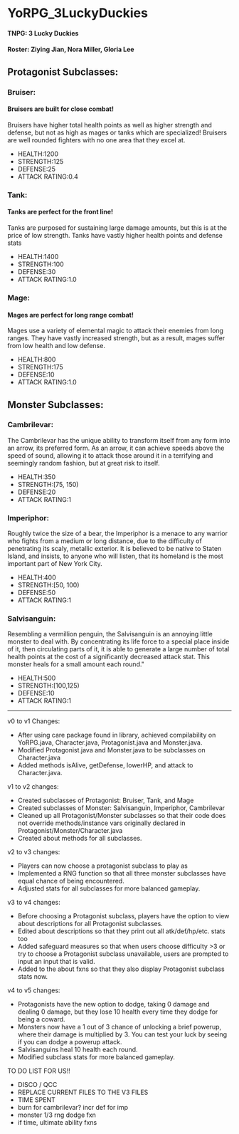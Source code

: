 # YoRPG_3LuckyDuckies
#### TNPG: 3 Lucky Duckies
####  Roster: Ziying Jian, Nora Miller, Gloria Lee

## Protagonist Subclasses:
### Bruiser:  
#### Bruisers are built for close combat!
Bruisers have higher total health points as well as higher strength and defense, but not as high as mages
or tanks which are specialized! Bruisers are well rounded fighters with no one area that they excel at.
* HEALTH:1200
* STRENGTH:125
* DEFENSE:25
* ATTACK RATING:0.4
             
### Tank: 
#### Tanks are perfect for the front line!
Tanks are purposed for sustaining large damage amounts, but this is at the price of low strength.
Tanks have vastly higher health points and defense stats
* HEALTH:1400
* STRENGTH:100
* DEFENSE:30
* ATTACK RATING:1.0
         
### Mage: 
#### Mages are perfect for long range combat!
Mages use a variety of elemental magic to attack their enemies from long ranges.
They have vastly increased strength, but as a result, mages suffer from low health and low defense.
* HEALTH:800
* STRENGTH:175
* DEFENSE:10
* ATTACK RATING:1.0

## Monster Subclasses:
### Cambrilevar:  
The Cambrilevar has the unique ability to transform itself from any form into an arrow, its preferred form.
As an arrow, it can achieve speeds above the speed of sound,
allowing it to attack those around it in a terrifying and seemingly random fashion, but at great risk to itself.
* HEALTH:350
* STRENGTH:[75, 150)
* DEFENSE:20
* ATTACK RATING:1

             
### Imperiphor: 
Roughly twice the size of a bear, the Imperiphor is a menace to any warrior who fights
from a medium or long distance, due to the difficulty of penetrating its scaly, metallic
exterior. It is believed to be native to Staten Island, and insists, to anyone who will 
listen, that its homeland is the most important part of New York City.
* HEALTH:400
* STRENGTH:[50, 100)
* DEFENSE:50
* ATTACK RATING:1
         
### Salvisanguin: 
Resembling a vermillion penguin, the Salvisanguin is an annoying little monster to deal with.
By concentrating its life force to a special place inside of it, then circulating parts of it, 
it is able to generate a large number of total health points at the cost of a significantly decreased attack stat.
This monster heals for a small amount each round."
* HEALTH:500
* STRENGTH:[100,125)
* DEFENSE:10
* ATTACK RATING:1
---
          
 v0 to v1 Changes: 
 * After using care package found in library, achieved compilability on YoRPG.java, Character.java, Protagonist.java and Monster.java. 
 * Modified Protagonist.java and Monster.java to be subclasses on Character.java
 * Added methods isAlive, getDefense, lowerHP, and attack to Character.java.
 
 v1 to v2 changes:
 * Created subclasses of Protagonist: Bruiser, Tank, and Mage
 * Created subclasses of Monster: Salvisanguin, Imperiphor, Cambrilevar
 * Cleaned up all Protagonist/Monster subclasses so that their code does not override methods/instance vars originally declared in Protagonist/Monster/Character.java
 * Created about methods for all subclasses.

v2 to v3 changes:
* Players can now choose a protagonist subclass to play as 
* Implemented a RNG function so that all three monster subclasses have equal chance of being encountered.
* Adjusted stats for all subclasses for more balanced gameplay.

v3 to v4 changes:
* Before choosing a Protagonist subclass, players have the option to view about descriptions for all Protagonist subclasses.
* Edited about descriptions so that they print out all atk/def/hp/etc. stats too
* Added safeguard measures so that when users choose difficulty >3 or try to choose a Protagonist subclass unavailable, users are prompted to input an input that is valid.
* Added to the about fxns so that they also display Protagonist subclass stats now.

v4 to v5 changes:
* Protagonists have the new option to dodge, taking 0 damage and dealing 0 damage, but they lose 10 health every time they dodge for being a coward.
* Monsters now have a 1 out of 3 chance of unlocking a brief powerup, where their damage is multiplied by 3. You can test your luck by seeing if you can dodge a powerup attack.
* Salvisanguins heal 10 health each round.
* Modified subclass stats for more balanced gameplay.

TO DO LIST FOR US!!
- DISCO / QCC
- REPLACE CURRENT FILES TO THE V3 FILES
- TIME SPENT
- burn for cambrilevar? incr def for imp
- monster 1/3 rng dodge fxn
- if time, ultimate ability fxns

